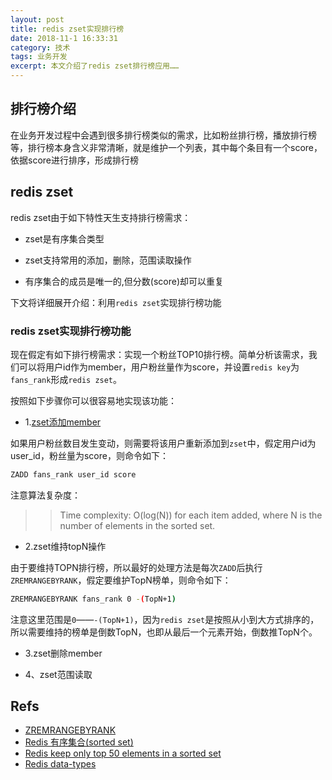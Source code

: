 ```yaml
---
layout: post
title: redis zset实现排行榜
date: 2018-11-1 16:33:31
category: 技术
tags: 业务开发
excerpt: 本文介绍了redis zset排行榜应用……
---
```


## 排行榜介绍

在业务开发过程中会遇到很多排行榜类似的需求，比如粉丝排行榜，播放排行榜等，排行榜本身含义非常清晰，就是维护一个列表，其中每个条目有一个score，依据score进行排序，形成排行榜

## redis zset

redis zset由于如下特性天生支持排行榜需求：

* zset是有序集合类型

* zset支持常用的添加，删除，范围读取操作

* 有序集合的成员是唯一的,但分数(score)却可以重复

下文将详细展开介绍：利用`redis zset`实现排行榜功能

### redis zset实现排行榜功能

现在假定有如下排行榜需求：实现一个粉丝TOP10排行榜。简单分析该需求，我们可以将用户id作为member，用户粉丝量作为score，并设置`redis key`为`fans_rank`形成`redis zset`。

按照如下步骤你可以很容易地实现该功能：

* 1.[zset添加member](https://redis.io/commands/zadd)

如果用户粉丝数目发生变动，则需要将该用户重新添加到`zset`中，假定用户id为user_id，粉丝量为score，则命令如下：

```bash
ZADD fans_rank user_id score
```

注意算法复杂度：

>> Time complexity: O(log(N)) for each item added, where N is the number of elements in the sorted set.

* 2.zset维持topN操作

由于要维持TOPN排行榜，所以最好的处理方法是每次`ZADD`后执行`ZREMRANGEBYRANK`，假定要维护TopN榜单，则命令如下：

```bash
ZREMRANGEBYRANK fans_rank 0 -(TopN+1)
```

注意这里范围是`0`——`-(TopN+1)`，因为`redis zset`是按照从小到大方式排序的，所以需要维持的榜单是倒数TopN，也即从最后一个元素开始，倒数推TopN个。

* 3.zset删除member

* 4、zset范围读取

## Refs

* [ZREMRANGEBYRANK](http://redisdoc.com/sorted_set/zremrangebyrank.html)
* [Redis 有序集合(sorted set)](http://www.runoob.com/redis/redis-sorted-sets.html)
* [Redis keep only top 50 elements in a sorted set](https://stackoverflow.com/questions/17650240/redis-keep-only-top-50-elements-in-a-sorted-set)
* [Redis data-types](https://redis.io/topics/data-types)